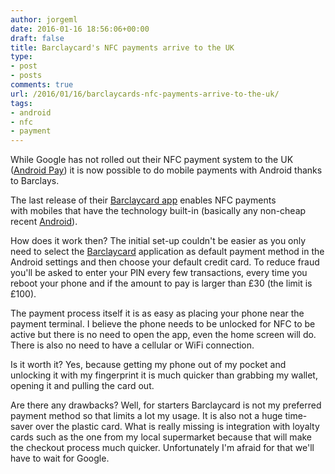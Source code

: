 ```yaml
---
author: jorgeml
date: 2016-01-16 18:56:06+00:00
draft: false
title: Barclaycard's NFC payments arrive to the UK
type: 
- post
- posts
comments: true
url: /2016/01/16/barclaycards-nfc-payments-arrive-to-the-uk/
tags:
- android
- nfc
- payment
---
```


While Google has not rolled out their NFC payment system to the UK ([Android Pay](https://www.android.com/pay/)) it is now possible to do mobile payments with Android thanks to Barclays.

The last release of their [Barclaycard app](https://play.google.com/store/apps/details?id=com.barclays.bca) enables NFC payments with mobiles that have the technology built-in (basically any non-cheap recent [Android](http://www.android.com)).

How does it work then? The initial set-up couldn't be easier as you only need to select the [Barclaycard](https://www.barclaycard.co.uk) application as default payment method in the Android settings and then choose your default credit card. To reduce fraud you'll be asked to enter your PIN every few transactions, every time you reboot your phone and if the amount to pay is larger than £30 (the limit is £100).

The payment process itself it is as easy as placing your phone near the payment terminal. I believe the phone needs to be unlocked for NFC to be active but there is no need to open the app, even the home screen will do. There is also no need to have a cellular or WiFi connection.

Is it worth it? Yes, because getting my phone out of my pocket and unlocking it with my fingerprint it is much quicker than grabbing my wallet, opening it and pulling the card out.

Are there any drawbacks? Well, for starters Barclaycard is not my preferred payment method so that limits a lot my usage. It is also not a huge time-saver over the plastic card. What is really missing is integration with loyalty cards such as the one from my local supermarket because that will make the checkout process much quicker. Unfortunately I'm afraid for that we'll have to wait for Google.
